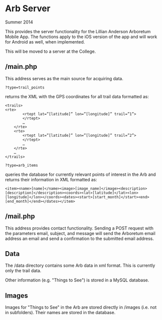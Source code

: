 Arb Server
==========

Summer 2014

This provides the server functionality for the Lillian Anderson Arboretum Mobile App. The functions apply to the iOS version of the app and will work for Android as well, when implemented.

This will be moved to a server at the College.


/main.php
---------

This address serves as the main source for acquiring data.
```
?type=trail_points
```
returns the XML with the GPS coordinates for all trail data formatted as:
```
<trails>
<rte>
		<rtept lat=”[latitude]” lon=”[longitude]” trail=”1”>
		</rtept>
		…
	</rte>
	<rte>
		<rtept lat=”[latitude]” lon=”[longitude]” trail=”2”>
		</rtept>
		…
	</rte>
	…
</trails>
```

```
?type=arb_items
```
queries the database for currently relevant points of interest in the Arb and returns their information in XML formatted as:
```
<item><name>[name]</name><image>[image_name]</image><description>[description]</description><coords><lat>[latitude]</lat><lon>[longitude]</lon></coords><dates><start>[start_month]</start><end>[end_month]</end></dates></item>
```


/mail.php
---------

This address provides contact functionality. Sending a POST request with the parameters email, subject, and message will send the Arboretum email address an email and send a confirmation to the submitted email address.


Data
----

The /data directory contains some Arb data in xml format. This is currently only the trail data.

Other information (e.g. "Things to See") is stored in a MySQL database.


Images
------

Images for "Things to See" in the Arb are stored directly in /images (i.e. not in subfolders). Their names are stored in the database.

